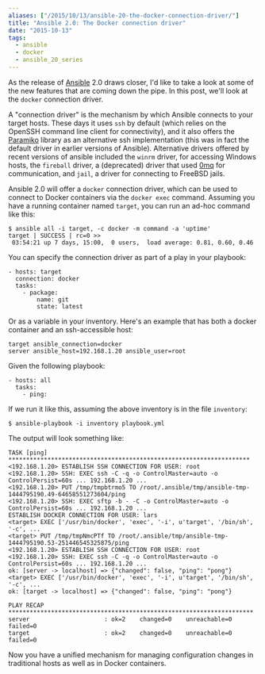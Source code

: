 ```yaml
---
aliases: ["/2015/10/13/ansible-20-the-docker-connection-driver/"]
title: "Ansible 2.0: The Docker connection driver"
date: "2015-10-13"
tags:
  - ansible
  - docker
  - ansible_20_series
---
```


As the release of [Ansible][] 2.0 draws closer, I'd like to take a
look at some of the new features that are coming down the pipe.  In
this post, we'll look at the `docker` connection driver.

[ansible]: http://ansible.com/

A "connection driver" is the mechanism by which Ansible connects to
your target hosts.  These days it uses `ssh` by default (which relies
on the OpenSSH command line client for connectivity), and it also
offers the [Paramiko][] library as an alternative ssh implementation
(this was in fact the default driver in earlier versions of Ansible).
Alternative drivers offered by recent versions of ansible included the
`winrm` driver, for accessing Windows hosts, the `fireball` driver, a
(deprecated) driver that used [0mq][] for communication, and `jail`, a
driver for connecting to FreeBSD jails.

[paramiko]: http://www.paramiko.org/
[0mq]: http://zeromq.org/

Ansible 2.0 will offer a `docker` connection driver, which can be used
to connect to Docker containers via the `docker exec` command.
Assuming you have a running container named `target`, you can run an
ad-hoc command like this:

    $ ansible all -i target, -c docker -m command -a 'uptime'
    target | SUCCESS | rc=0 >>
     03:54:21 up 7 days, 15:00,  0 users,  load average: 0.81, 0.60, 0.46

You can specify the connection driver as part of a play in your
playbook:

    - hosts: target
      connection: docker
      tasks:
        - package:
            name: git
            state: latest

Or as a variable in your inventory.  Here's an example that has both a
docker container and an ssh-accessible host:

    target ansible_connection=docker
    server ansible_host=192.168.1.20 ansible_user=root

Given the following playbook:

    - hosts: all
      tasks:
        - ping:

If we run it like this, assuming the above inventory is in the file
`inventory`:

    $ ansible-playbook -i inventory playbook.yml

The output will look something like:

    TASK [ping] ********************************************************************
    <192.168.1.20> ESTABLISH SSH CONNECTION FOR USER: root
    <192.168.1.20> SSH: EXEC ssh -C -q -o ControlMaster=auto -o ControlPersist=60s ... 192.168.1.20 ...
    <192.168.1.20> PUT /tmp/tmpbtrmo5 TO /root/.ansible/tmp/ansible-tmp-1444795190.49-64658551273604/ping
    <192.168.1.20> SSH: EXEC sftp -b - -C -o ControlMaster=auto -o ControlPersist=60s ... 192.168.1.20 ...
    ESTABLISH DOCKER CONNECTION FOR USER: lars
    <target> EXEC ['/usr/bin/docker', 'exec', '-i', u'target', '/bin/sh', '-c', ...
    <target> PUT /tmp/tmpNmcPTf TO /root/.ansible/tmp/ansible-tmp-1444795190.53-251446545325875/ping
    <192.168.1.20> ESTABLISH SSH CONNECTION FOR USER: root
    <192.168.1.20> SSH: EXEC ssh -C -q -o ControlMaster=auto -o ControlPersist=60s ... 192.168.1.20 ...
    ok: [server -> localhost] => {"changed": false, "ping": "pong"}
    <target> EXEC ['/usr/bin/docker', 'exec', '-i', u'target', '/bin/sh', '-c', ...
    ok: [target -> localhost] => {"changed": false, "ping": "pong"}

    PLAY RECAP *********************************************************************
    server                     : ok=2    changed=0    unreachable=0    failed=0   
    target                     : ok=2    changed=0    unreachable=0    failed=0   

Now you have a unified mechanism for managing configuration changes in
traditional hosts as well as in Docker containers.
